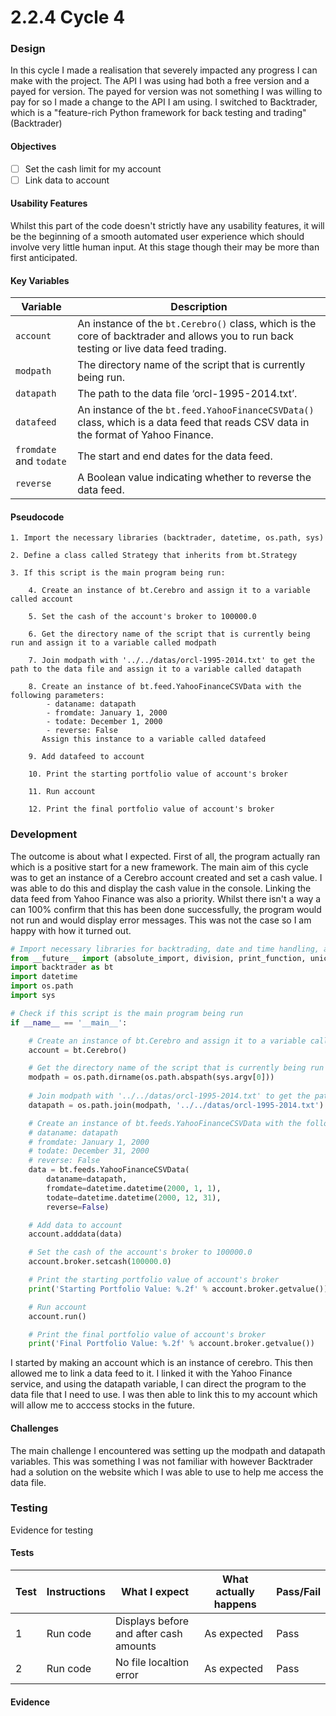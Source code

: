 # 2.2.4 Cycle 4

### Design <a href="#design" id="design"></a>

In this cycle I made a realisation that severely impacted any progress I can make with the project. The API I was using had both a free version and a payed for version. The payed for version was not something I was willing to pay for so I made a change to the API I am using. I switched to Backtrader, which is a "feature-rich Python framework for back testing and trading" (Backtrader)

#### Objectives <a href="#objectives" id="objectives"></a>

* [ ] Set the cash limit for my account
* [ ] Link data to account

#### Usability Features <a href="#usability-features" id="usability-features"></a>

Whilst this part of the code doesn't strictly have any usability features, it will be the beginning of a smooth automated user experience which should involve very little human input. At this stage though their may be more than first anticipated.

#### Key Variables <a href="#key-variables" id="key-variables"></a>

| Variable                | Description                                                                                                                            |
| ----------------------- | -------------------------------------------------------------------------------------------------------------------------------------- |
| `account`               | An instance of the `bt.Cerebro()` class, which is the core of backtrader and allows you to run back testing or live data feed trading. |
| `modpath`               | The directory name of the script that is currently being run.                                                                          |
| `datapath`              | The path to the data file ‘orcl-1995-2014.txt’.                                                                                        |
| `datafeed`              | An instance of the `bt.feed.YahooFinanceCSVData()` class, which is a data feed that reads CSV data in the format of Yahoo Finance.     |
| `fromdate` and `todate` | The start and end dates for the data feed.                                                                                             |
| `reverse`               | A Boolean value indicating whether to reverse the data feed.                                                                           |

#### Pseudocode <a href="#pseudocode" id="pseudocode"></a>



```
1. Import the necessary libraries (backtrader, datetime, os.path, sys)

2. Define a class called Strategy that inherits from bt.Strategy

3. If this script is the main program being run:

    4. Create an instance of bt.Cerebro and assign it to a variable called account

    5. Set the cash of the account's broker to 100000.0

    6. Get the directory name of the script that is currently being run and assign it to a variable called modpath

    7. Join modpath with '../../datas/orcl-1995-2014.txt' to get the path to the data file and assign it to a variable called datapath

    8. Create an instance of bt.feed.YahooFinanceCSVData with the following parameters:
        - dataname: datapath
        - fromdate: January 1, 2000
        - todate: December 1, 2000
        - reverse: False
       Assign this instance to a variable called datafeed

    9. Add datafeed to account

    10. Print the starting portfolio value of account's broker

    11. Run account

    12. Print the final portfolio value of account's broker

```

### Development <a href="#development" id="development"></a>

The outcome is about what I expected. First of all, the program actually ran which is a positive start for a new framework. The main aim of this cycle was to get an instance of a Cerebro account created and set a cash value. I was able to do this and display the cash value in the console. Linking the data feed from Yahoo Finance was also a priority. Whilst there isn't a way a can 100% confirm that this has been done successfully, the program would not run and would display error messages. This was not the case so I am happy with how it turned out.

```python
# Import necessary libraries for backtrading, date and time handling, and system operations
from __future__ import (absolute_import, division, print_function, unicode_literals)
import backtrader as bt
import datetime
import os.path
import sys

# Check if this script is the main program being run
if __name__ == '__main__':

    # Create an instance of bt.Cerebro and assign it to a variable called account
    account = bt.Cerebro()

    # Get the directory name of the script that is currently being run and assign it to a variable called modpath
    modpath = os.path.dirname(os.path.abspath(sys.argv[0]))
    
    # Join modpath with '../../datas/orcl-1995-2014.txt' to get the path to the data file and assign it to a variable called datapath
    datapath = os.path.join(modpath, '../../datas/orcl-1995-2014.txt')

    # Create an instance of bt.feeds.YahooFinanceCSVData with the following parameters:
    # dataname: datapath
    # fromdate: January 1, 2000
    # todate: December 31, 2000
    # reverse: False
    data = bt.feeds.YahooFinanceCSVData(
        dataname=datapath,
        fromdate=datetime.datetime(2000, 1, 1),
        todate=datetime.datetime(2000, 12, 31),
        reverse=False)

    # Add data to account
    account.adddata(data)

    # Set the cash of the account's broker to 100000.0
    account.broker.setcash(100000.0)

    # Print the starting portfolio value of account's broker
    print('Starting Portfolio Value: %.2f' % account.broker.getvalue())

    # Run account
    account.run()

    # Print the final portfolio value of account's broker
    print('Final Portfolio Value: %.2f' % account.broker.getvalue())


```

I started by making an account which is an instance of cerebro. This then allowed me to link a data feed to it. I linked it with the Yahoo Finance service, and using the datapath variable, I can direct the program to the data file that I need to use. I was then able to link this to my account which will allow me to acccess stocks in the future.

#### Challenges <a href="#challenges" id="challenges"></a>

The main challenge I encountered was setting up the modpath and datapath variables. This was something I was not familiar with however Backtrader had a solution on the website which I was able to use to help me access the data file.

### Testing <a href="#testing" id="testing"></a>

Evidence for testing

#### Tests <a href="#tests" id="tests"></a>

| Test | Instructions | What I expect                          | What actually happens | Pass/Fail |
| ---- | ------------ | -------------------------------------- | --------------------- | --------- |
| 1    | Run code     | Displays before and after cash amounts | As expected           | Pass      |
| 2    | Run code     | No file localtion error                | As expected           | Pass      |

#### Evidence <a href="#evidence" id="evidence"></a>
